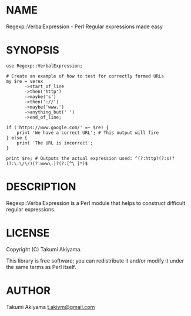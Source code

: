 # NAME

Regexp::VerbalExpression - Perl Regular expressions made easy

# SYNOPSIS

    use Regexp::VerbalExpression;

    # Create an example of how to test for correctly formed URLs
    my $re = verex
           ->start_of_line
           ->then('http')
           ->maybe('s')
           ->then('://')
           ->maybe('www.')
           ->anything_but(' ')
           ->end_of_line;

    if ('https://www.google.com/' =~ $re) {
        print 'We have a correct URL'; # This output will fire
    } else {
        print 'The URL is incorrect';
    }

    print $re; # Outputs the actual expression used: ^(?:http)(?:s)?(?:\:\/\/)(?:www\.)?(?:[^\ ]*)$

# DESCRIPTION

Regexp::VerbalExpression is a Perl module that helps to construct difficult regular expressions.

# LICENSE

Copyright (C) Takumi Akiyama.

This library is free software; you can redistribute it and/or modify
it under the same terms as Perl itself.

# AUTHOR

Takumi Akiyama <t.akiym@gmail.com>
